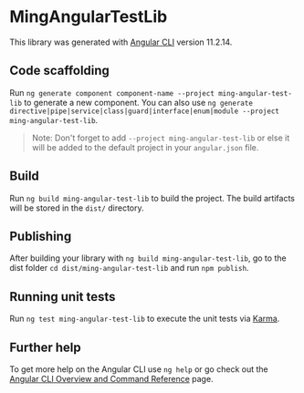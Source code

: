 # MingAngularTestLib

This library was generated with [Angular CLI](https://github.com/angular/angular-cli) version 11.2.14.

## Code scaffolding

Run `ng generate component component-name --project ming-angular-test-lib` to generate a new component. You can also use `ng generate directive|pipe|service|class|guard|interface|enum|module --project ming-angular-test-lib`.
> Note: Don't forget to add `--project ming-angular-test-lib` or else it will be added to the default project in your `angular.json` file. 

## Build

Run `ng build ming-angular-test-lib` to build the project. The build artifacts will be stored in the `dist/` directory.

## Publishing

After building your library with `ng build ming-angular-test-lib`, go to the dist folder `cd dist/ming-angular-test-lib` and run `npm publish`.

## Running unit tests

Run `ng test ming-angular-test-lib` to execute the unit tests via [Karma](https://karma-runner.github.io).

## Further help

To get more help on the Angular CLI use `ng help` or go check out the [Angular CLI Overview and Command Reference](https://angular.io/cli) page.
